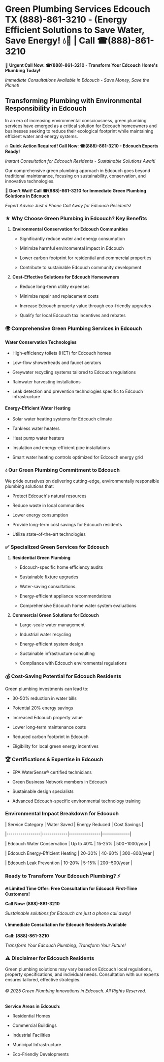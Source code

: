 # Green Plumbing Services Edcouch TX (888)-861-3210 - (Energy Efficient Solutions to Save Water, Save Energy! 💧🌿 | Call ☎(888)-861-3210

🚨 **Urgent Call Now: ☎(888)-861-3210 - Transform Your Edcouch Home's Plumbing Today!**
*Immediate Consultations Available in Edcouch - Save Money, Save the Planet!*

## Transforming Plumbing with Environmental Responsibility in Edcouch

In an era of increasing environmental consciousness, green plumbing services have emerged as a critical solution for Edcouch homeowners and businesses seeking to reduce their ecological footprint while maintaining efficient water and energy systems. 

🔥 **Quick Action Required! Call Now: ☎(888)-861-3210 - Edcouch Experts Ready!**
*Instant Consultation for Edcouch Residents - Sustainable Solutions Await!*

Our comprehensive green plumbing approach in Edcouch goes beyond traditional maintenance, focusing on sustainability, conservation, and innovative technologies.

🚨 **Don't Wait! Call ☎(888)-861-3210 for Immediate Green Plumbing Solutions in Edcouch**
*Expert Advice Just a Phone Call Away for Edcouch Residents!*

### ★ Why Choose Green Plumbing in Edcouch? Key Benefits

1. **Environmental Conservation for Edcouch Communities** 
   - Significantly reduce water and energy consumption
   - Minimize harmful environmental impact in Edcouch
   - Lower carbon footprint for residential and commercial properties
   - Contribute to sustainable Edcouch community development

2. **Cost-Effective Solutions for Edcouch Homeowners** 
   - Reduce long-term utility expenses
   - Minimize repair and replacement costs
   - Increase Edcouch property value through eco-friendly upgrades
   - Qualify for local Edcouch tax incentives and rebates

### 🌍 Comprehensive Green Plumbing Services in Edcouch

#### Water Conservation Technologies
- High-efficiency toilets (HET) for Edcouch homes
- Low-flow showerheads and faucet aerators
- Greywater recycling systems tailored to Edcouch regulations
- Rainwater harvesting installations
- Leak detection and prevention technologies specific to Edcouch infrastructure

#### Energy-Efficient Water Heating
- Solar water heating systems for Edcouch climate
- Tankless water heaters
- Heat pump water heaters
- Insulation and energy-efficient pipe installations
- Smart water heating controls optimized for Edcouch energy grid

### 💧 Our Green Plumbing Commitment to Edcouch

We pride ourselves on delivering cutting-edge, environmentally responsible plumbing solutions that:
- Protect Edcouch's natural resources
- Reduce waste in local communities
- Lower energy consumption
- Provide long-term cost savings for Edcouch residents
- Utilize state-of-the-art technologies

### ✅ Specialized Green Services for Edcouch

1. **Residential Green Plumbing**
   - Edcouch-specific home efficiency audits
   - Sustainable fixture upgrades
   - Water-saving consultations
   - Energy-efficient appliance recommendations
   - Comprehensive Edcouch home water system evaluations

2. **Commercial Green Solutions for Edcouch**
   - Large-scale water management
   - Industrial water recycling
   - Energy-efficient system design
   - Sustainable infrastructure consulting
   - Compliance with Edcouch environmental regulations

### 💰 Cost-Saving Potential for Edcouch Residents

Green plumbing investments can lead to:
- 30-50% reduction in water bills
- Potential 20% energy savings
- Increased Edcouch property value
- Lower long-term maintenance costs
- Reduced carbon footprint in Edcouch
- Eligibility for local green energy incentives

### 🏆 Certifications & Expertise in Edcouch

- EPA WaterSense® certified technicians
- Green Business Network members in Edcouch
- Sustainable design specialists
- Advanced Edcouch-specific environmental technology training

### Environmental Impact Breakdown for Edcouch

| Service Category | Water Saved | Energy Reduced | Cost Savings |
|-----------------|-------------|----------------|--------------|
| Edcouch Water Conservation | Up to 40% | 15-25% | $500-$1000/year |
| Edcouch Energy-Efficient Heating | 20-30% | 40-60% | $300-$800/year |
| Edcouch Leak Prevention | 10-20% | 5-15% | $200-$500/year |

### Ready to Transform Your Edcouch Plumbing? ⚡

**🔥 Limited Time Offer: Free Consultation for Edcouch First-Time Customers!**

**Call Now: (888)-861-3210**
*Sustainable solutions for Edcouch are just a phone call away!*

#### 📞 Immediate Consultation for Edcouch Residents Available

**Call: (888)-861-3210**
*Transform Your Edcouch Plumbing, Transform Your Future!*

### ⚠️ Disclaimer for Edcouch Residents

Green plumbing solutions may vary based on Edcouch local regulations, property specifications, and individual needs. Consultation with our experts ensures tailored, effective strategies.

###### © 2025 Green Plumbing Innovations in Edcouch. All Rights Reserved.

**Service Areas in Edcouch:** 
- Residential Homes
- Commercial Buildings
- Industrial Facilities
- Municipal Infrastructure
- Eco-Friendly Developments
